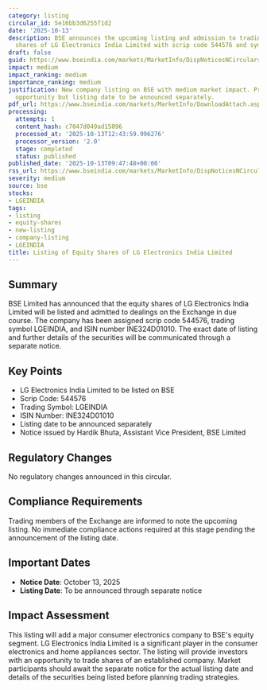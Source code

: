 ```yaml
---
category: listing
circular_id: 5e16bb3d6255f1d2
date: '2025-10-13'
description: BSE announces the upcoming listing and admission to trading of equity
  shares of LG Electronics India Limited with scrip code 544576 and symbol LGEINDIA.
draft: false
guid: https://www.bseindia.com/markets/MarketInfo/DispNoticesNCirculars.aspx?Noticeid={D6BE3C5A-0F80-474D-8DF5-E1380EE94EB6}&noticeno=20251013-5&dt=10/13/2025&icount=5&totcount=12&flag=0
impact: medium
impact_ranking: medium
importance_ranking: medium
justification: New company listing on BSE with medium market impact. Provides trading
  opportunity but listing date to be announced separately.
pdf_url: https://www.bseindia.com/markets/MarketInfo/DownloadAttach.aspx?id=20251013-5&attachedId=
processing:
  attempts: 1
  content_hash: c7047d049ad15096
  processed_at: '2025-10-13T12:43:59.996276'
  processor_version: '2.0'
  stage: completed
  status: published
published_date: '2025-10-13T09:47:48+00:00'
rss_url: https://www.bseindia.com/markets/MarketInfo/DispNoticesNCirculars.aspx?Noticeid={D6BE3C5A-0F80-474D-8DF5-E1380EE94EB6}&noticeno=20251013-5&dt=10/13/2025&icount=5&totcount=12&flag=0
severity: medium
source: bse
stocks:
- LGEINDIA
tags:
- listing
- equity-shares
- new-listing
- company-listing
- LGEINDIA
title: Listing of Equity Shares of LG Electronics India Limited
---
```


## Summary

BSE Limited has announced that the equity shares of LG Electronics India Limited will be listed and admitted to dealings on the Exchange in due course. The company has been assigned scrip code 544576, trading symbol LGEINDIA, and ISIN number INE324D01010. The exact date of listing and further details of the securities will be communicated through a separate notice.

## Key Points

- LG Electronics India Limited to be listed on BSE
- Scrip Code: 544576
- Trading Symbol: LGEINDIA
- ISIN Number: INE324D01010
- Listing date to be announced separately
- Notice issued by Hardik Bhuta, Assistant Vice President, BSE Limited

## Regulatory Changes

No regulatory changes announced in this circular.

## Compliance Requirements

Trading members of the Exchange are informed to note the upcoming listing. No immediate compliance actions required at this stage pending the announcement of the listing date.

## Important Dates

- **Notice Date**: October 13, 2025
- **Listing Date**: To be announced through separate notice

## Impact Assessment

This listing will add a major consumer electronics company to BSE's equity segment. LG Electronics India Limited is a significant player in the consumer electronics and home appliances sector. The listing will provide investors with an opportunity to trade shares of an established company. Market participants should await the separate notice for the actual listing date and details of the securities being listed before planning trading strategies.